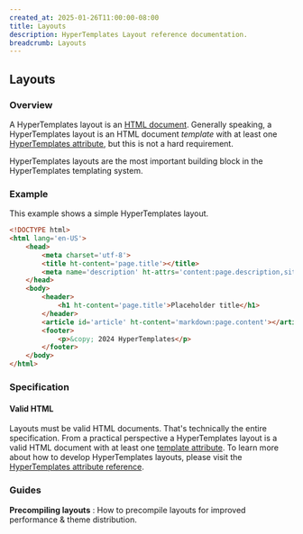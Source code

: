 ```yaml
---
created_at: 2025-01-26T11:00:00-08:00
title: Layouts
description: HyperTemplates Layout reference documentation.
breadcrumb: Layouts
---
```


## Layouts

<auto-toc selectors='h3,h4,h5,h6,dl dt'></auto-toc>

### Overview

A HyperTemplates layout is an [HTML document].
Generally speaking, a HyperTemplates layout is an HTML document _template_ with at least one [HyperTemplates attribute], but this is not a hard requirement.

HyperTemplates layouts are the most important building block in the HyperTemplates templating system.

### Example

This example shows a simple HyperTemplates layout.

<code-snippet ht-element filename='layouts/default.html'>

```html
<!DOCTYPE html>
<html lang='en-US'>
    <head>
        <meta charset='utf-8'>
        <title ht-content='page.title'></title>
        <meta name='description' ht-attrs='content:page.description,site.description'>
    </head>
    <body>
        <header>
            <h1 ht-content='page.title'>Placeholder title</h1>
        </header>
        <article id='article' ht-content='markdown:page.content'></article>
        <footer>
            <p>&copy; 2024 HyperTemplates</p>
        </footer>
    </body>
</html>
```

</code-snippet>

### Specification

#### Valid HTML

Layouts must be valid HTML documents.
That's technically the entire specification.
From a practical perspective a HyperTemplates layout is a valid HTML document with at least one [template attribute].
To learn more about how to develop HyperTemplates layouts, please visit the [HyperTemplates attribute reference].

### Guides

**Precompiling layouts**
: How to precompile layouts for improved performance & theme distribution.

  <learn-more ht-element href='/docs/guides/precompiling-layouts/'>


<!-- Links -->
[HTML document]: /docs/#introduction-to-templating
[HyperTemplates attribute reference]: /docs/reference/core/attributes
[HyperTemplates attribute]: /docs/reference/core/attributes
[template attribute]: /docs/reference/core/attributes
